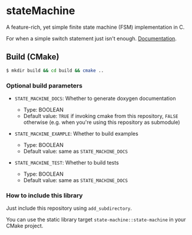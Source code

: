 # stateMachine

A feature-rich, yet simple finite state machine (FSM) implementation in C.

For when a simple switch statement just isn't enough.
[Documentation](http://misje.github.io/stateMachine).

## Build (CMake)

```bash
$ mkdir build && cd build && cmake ..
```

### Optional build parameters

- `STATE_MACHINE_DOCS`: Whether to generate doxygen documentation
  - Type: BOOLEAN
  - Default value: `TRUE` if invoking cmake from this repository, `FALSE`
    otherwise (e.g. when you're using this repository as submodule)

- `STATE_MACHINE_EXAMPLE`: Whether to build examples
  - Type: BOOLEAN
  - Default value: same as `STATE_MACHINE_DOCS`

- `STATE_MACHINE_TEST`: Whether to build tests
  - Type: BOOLEAN
  - Default value: same as `STATE_MACHINE_DOCS`

### How to include this library

Just include this repository using `add_subdirectory`.

You can use the static library target `state-machine::state-machine` in your
CMake project.
